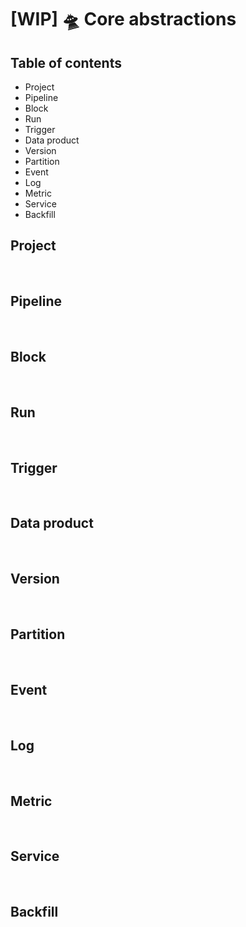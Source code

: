 # [WIP] 🛸 Core abstractions

## Table of contents

- Project
- Pipeline
- Block
- Run
- Trigger
- Data product
- Version
- Partition
- Event
- Log
- Metric
- Service
- Backfill

## Project

<br />

## Pipeline

<br />

## Block

<br />

## Run

<br />

## Trigger

<br />

## Data product

<br />

## Version

<br />

## Partition

<br />

## Event

<br />

## Log

<br />

## Metric

<br />

## Service

<br />

## Backfill

<br />
